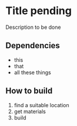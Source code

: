 # Title pending

Description to be done

## Dependencies
- this
- that
- all these things

## How to build

1. find a suitable location
2. get materials
3. build
